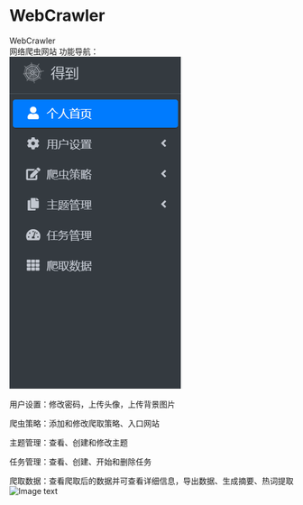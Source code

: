 # WebCrawler
WebCrawler  
网络爬虫网站
功能导航：  
![Image text](https://github.com/shanliangLS/WebCrawler/blob/master/screenShot/%E5%AF%BC%E8%88%AA%E6%A0%8F.gif)  
  
用户设置：修改密码，上传头像，上传背景图片  
  
爬虫策略：添加和修改爬取策略、入口网站  
  
主题管理：查看、创建和修改主题  
  
任务管理：查看、创建、开始和删除任务  
  
爬取数据：查看爬取后的数据并可查看详细信息，导出数据、生成摘要、热词提取  
![Image text](https://github.com/shanliangLS/WebCrawler/blob/master/screenShot/%E7%88%AC%E5%8F%96%E6%95%B0%E6%8D%AE.gif)
